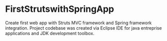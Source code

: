 # FirstStrutswithSpringApp
Create first web app with Struts MVC framework and Spring framework integration. Project codebase was created via Eclipse IDE for java entreprise applications and JDK development toolbox.
